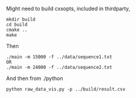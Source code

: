 Might need to build cxxopts, included in thirdparty,

```
mkdir build
cd build
cmake ..
make
```

Then 
```
./main -m 15000 -f ../data/sequence1.txt
OR
./main -m 24000 -f ../data/sequence2.txt
```

And then from ./python

```
python raw_data_vis.py -p ../build/result.csv
```